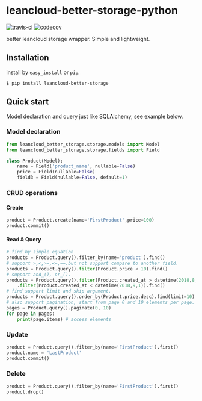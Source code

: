 # leancloud-better-storage-python

[![travis-ci](https://www.travis-ci.com/nnnewb/leancloud-better-storage-python.svg?branch=master)](https://www.travis-ci.com/nnnewb/leancloud-better-storage-python)
[![codecov](https://codecov.io/gh/nnnewb/leancloud-better-storage-python/branch/master/graph/badge.svg)](https://codecov.io/gh/nnnewb/leancloud-better-storage-python)

better leancloud storage wrapper. Simple and lightweight.

## Installation

install by `easy_install` or `pip`.

```commandline
$ pip install leancloud-better-storage
```

## Quick start

Model declaration and query just like SQLAlchemy, see example below.

### Model declaration

```python
from leancloud_better_storage.storage.models import Model
from leancloud_better_storage.storage.fields import Field

class Product(Model):
    name = Field('product_name', nullable=False)
    price = Field(nullable=False)
    field3 = Field(nullable=False, default=1)
```

### CRUD operations

#### Create

```python
product = Product.create(name='FirstProduct',price=100)
product.commit()
```

#### Read & Query

```python
# find by simple equation
products = Product.query().filter_by(name='product').find()
# support >,<,>=,<=,==.but not support compare to another field.
products = Product.query().filter(Product.price < 10).find()
# support and_(), or_().
products = Product.query().filter(Product.created_at > datetime(2018,8,1)).and_() \
    .filter(Product.created_at < datetime(2018,9,1)).find()
# find support limit and skip argument.
products = Product.query().order_by(Product.price.desc).find(limit=10)
# also support pagination, start from page 0 and 10 elements per page.
pages = Product.query().paginate(0, 10)
for page in pages:
    print(page.items) # access elements
```

### Update

```python
product = Product.query().filter_by(name='FirstProduct').first()
product.name = 'LastProduct'
product.commit()
```

### Delete

```python
product = Product.query().filter_by(name='FirstProduct').first()
product.drop()
```
